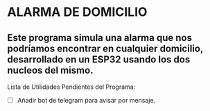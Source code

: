 # ALARMA DE DOMICILIO
Este programa simula una alarma que nos podríamos encontrar en cualquier domicilio, desarrollado en un ESP32 usando los dos nucleos del mismo.
---
Lista de Utilidades Pendientes del Programa:
- [ ] Añadir bot de telegram para avisar por mensaje.
